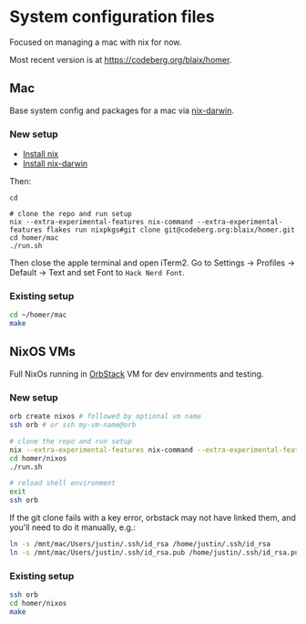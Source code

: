 # System configuration files

Focused on managing a mac with nix for now.

Most recent version is at <https://codeberg.org/blaix/homer>.

## Mac

Base system config and packages for a mac via [nix-darwin](https://github.com/LnL7/nix-darwin).

### New setup

- [Install nix](https://github.com/NixOS/nix#installation)
- [Install nix-darwin](https://github.com/LnL7/nix-darwin#installing)

Then:

```
cd

# clone the repo and run setup
nix --extra-experimental-features nix-command --extra-experimental-features flakes run nixpkgs#git clone git@codeberg.org:blaix/homer.git
cd homer/mac
./run.sh
```

Then close the apple terminal and open iTerm2.
Go to Settings -> Profiles -> Default -> Text and set Font to `Hack Nerd Font`.

### Existing setup

```bash
cd ~/homer/mac
make
```

## NixOS VMs

Full NixOs running in [OrbStack](https://orbstack.dev/) VM for dev envirnments and testing.

### New setup

```bash
orb create nixos # followed by optional vm name
ssh orb # or ssh my-vm-name@orb

# clone the repo and run setup
nix --extra-experimental-features nix-command --extra-experimental-features flakes run nixpkgs#git clone git@codeberg.org:blaix/homer.git
cd homer/nixos
./run.sh

# reload shell environment
exit
ssh orb
```

If the git clone fails with a key error,
orbstack may not have linked them,
and you'll need to do it manually, e.g.:

```bash
ln -s /mnt/mac/Users/justin/.ssh/id_rsa /home/justin/.ssh/id_rsa
ln -s /mnt/mac/Users/justin/.ssh/id_rsa.pub /home/justin/.ssh/id_rsa.pub
```

### Existing setup

```bash
ssh orb
cd homer/nixos
make
```
